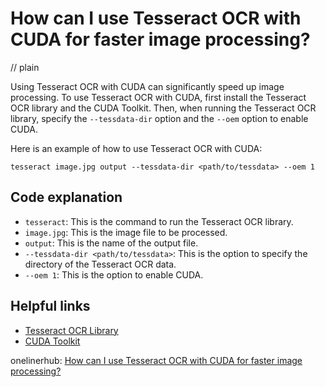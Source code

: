 # How can I use Tesseract OCR with CUDA for faster image processing?
// plain

Using Tesseract OCR with CUDA can significantly speed up image processing. To use Tesseract OCR with CUDA, first install the Tesseract OCR library and the CUDA Toolkit. Then, when running the Tesseract OCR library, specify the `--tessdata-dir` option and the `--oem` option to enable CUDA.

Here is an example of how to use Tesseract OCR with CUDA:
```
tesseract image.jpg output --tessdata-dir <path/to/tessdata> --oem 1
```

## Code explanation

* `tesseract`: This is the command to run the Tesseract OCR library.
* `image.jpg`: This is the image file to be processed.
* `output`: This is the name of the output file.
* `--tessdata-dir <path/to/tessdata>`: This is the option to specify the directory of the Tesseract OCR data.
* `--oem 1`: This is the option to enable CUDA.

## Helpful links
* [Tesseract OCR Library](https://github.com/tesseract-ocr/tesseract)
* [CUDA Toolkit](https://developer.nvidia.com/cuda-toolkit)

onelinerhub: [How can I use Tesseract OCR with CUDA for faster image processing?](https://onelinerhub.com/tesseract-ocr/how-can-i-use-tesseract-ocr-with-cuda-for-faster-image-processing)